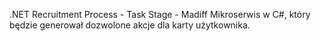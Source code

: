 .NET Recruitment Process - Task Stage - Madiff
Mikroserwis w C#, który będzie generował dozwolone akcje dla karty użytkownika.
